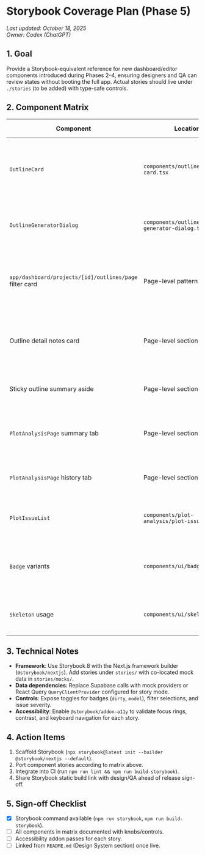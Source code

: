 # Storybook Coverage Plan (Phase 5)

_Last updated: October 18, 2025_  
_Owner: Codex (ChatGPT)_

## 1. Goal
Provide a Storybook-equivalent reference for new dashboard/editor components introduced during Phases 2–4, ensuring designers and QA can review states without booting the full app. Actual stories should live under `./stories` (to be added) with type-safe controls.

## 2. Component Matrix

| Component | Location | Required Stories |
|-----------|----------|------------------|
| `OutlineCard` | `components/outlines/outline-card.tsx` | Default, long premise, expanded sections, deletion confirmation (mocked). |
| `OutlineGeneratorDialog` | `components/outlines/outline-generator-dialog.tsx` | Closed, open (idle), generating (loading state), success. |
| `app/dashboard/projects/[id]/outlines/page` filter card | Page-level pattern | Snapshot stories: empty dataset, filtered results, loading skeletons. |
| Outline detail notes card | Page-level section | Notes clean, dirty (unsaved badge), over character limit. |
| Sticky outline summary aside | Page-level section | Desktop sticky, mobile collapsed snapshot. |
| `PlotAnalysisPage` summary tab | Page-level section | Pending analysis, completed with issues, completed zero issues. |
| `PlotAnalysisPage` history tab | Page-level section | Multiple runs (active + inactive), empty history. |
| `PlotIssueList` | `components/plot-analysis/plot-issue-list.tsx` | Critical issue, resolved issue, empty state. |
| `Badge` variants | `components/ui/badge.tsx` | Default, secondary, destructive (dirty state), outline (metadata tags). |
| `Skeleton` usage | `components/ui/skeleton.tsx` | Card grid placeholder (outline list), tab content loading. |

## 3. Technical Notes
- **Framework**: Use Storybook 8 with the Next.js framework builder (`@storybook/nextjs`). Add stories under `stories/` with co-located mock data in `stories/mocks/`.
- **Data dependencies**: Replace Supabase calls with mock providers or React Query `QueryClientProvider` configured for story mode.
- **Controls**: Expose toggles for badges (`dirty`, `model`), filter selections, and issue severity.
- **Accessibility**: Enable `@storybook/addon-a11y` to validate focus rings, contrast, and keyboard navigation for each story.

## 4. Action Items
1. Scaffold Storybook (`npx storybook@latest init --builder @storybook/nextjs --default`).  
2. Port component stories according to matrix above.  
3. Integrate into CI (run `npm run lint && npm run build-storybook`).  
4. Share Storybook static build link with design/QA ahead of release sign-off.

## 5. Sign-off Checklist
- [x] Storybook command available (`npm run storybook`, `npm run build-storybook`).
- [ ] All components in matrix documented with knobs/controls.
- [ ] Accessibility addon passes for each story.
- [ ] Linked from `README.md` (Design System section) once live.
